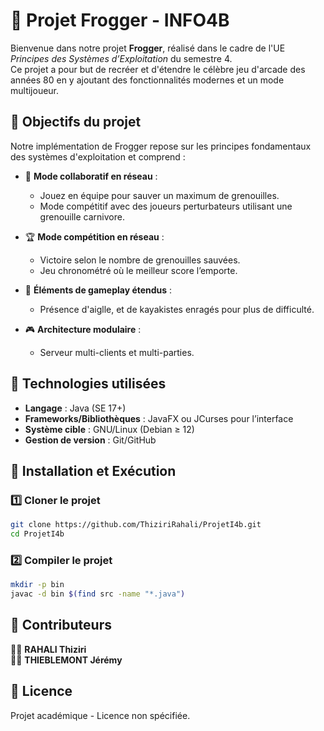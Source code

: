 # 🐸 Projet Frogger - INFO4B

Bienvenue dans notre projet **Frogger**, réalisé dans le cadre de l'UE *Principes des Systèmes d’Exploitation* du semestre 4.  
Ce projet a pour but de recréer et d'étendre le célèbre jeu d'arcade des années 80 en y ajoutant des fonctionnalités modernes et un mode multijoueur.

## 📌 Objectifs du projet

Notre implémentation de Frogger repose sur les principes fondamentaux des systèmes d'exploitation et comprend :

- 🔗 **Mode collaboratif en réseau** :
  - Jouez en équipe pour sauver un maximum de grenouilles.
  - Mode compétitif avec des joueurs perturbateurs utilisant une grenouille carnivore.

- 🏆 **Mode compétition en réseau** :
  - Victoire selon le nombre de grenouilles sauvées.
  - Jeu chronométré où le meilleur score l’emporte.

- 🐊 **Éléments de gameplay étendus** :
  - Présence d'aiglle, et de kayakistes enragés pour plus de difficulté.

- 🎮 **Architecture modulaire** :
  - Serveur multi-clients et multi-parties.

## 🚀 Technologies utilisées

- **Langage** : Java (SE 17+)
- **Frameworks/Bibliothèques** : JavaFX ou JCurses pour l’interface
- **Système cible** : GNU/Linux (Debian ≥ 12)
- **Gestion de version** : Git/GitHub

## 🔧 Installation et Exécution

### 1️⃣ Cloner le projet

```bash
git clone https://github.com/ThiziriRahali/ProjetI4b.git
cd ProjetI4b
```

### 2️⃣ Compiler le projet

```bash
mkdir -p bin
javac -d bin $(find src -name "*.java")
```

## 📢 Contributeurs

👨‍💻 **RAHALI Thiziri**  
👨‍💻 **THIEBLEMONT Jérémy**  

## 📄 Licence

Projet académique - Licence non spécifiée.
